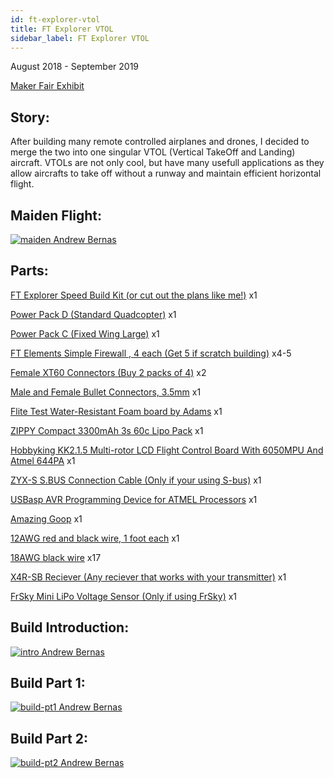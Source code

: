 ```yaml
---
id: ft-explorer-vtol
title: FT Explorer VTOL 
sidebar_label: FT Explorer VTOL 
---
```

August 2018 - September 2019

[Maker Fair Exhibit](https://makerfaire.com/maker/entry/69816/)

## Story:

After building many remote controlled airplanes and drones, I decided to merge the two into one singular VTOL (Vertical TakeOff and Landing) aircraft. VTOLs are not only cool, but have many usefull applications as they allow aircrafts to take off without a runway and maintain efficient horizontal flight. 

## Maiden Flight:

[![maiden Andrew Bernas](assets/tutorials/ft-explorer-vtol/maiden.jpg)](https://www.youtube.com/watch?v=eWn1f8fRiag)

## Parts:

[FT Explorer Speed Build Kit (or cut out the plans like me!)](https://store.flitetest.com/flite-test-explorer-speed-build-electric-airplane-kit-1447mm-flt-1028/p673692) x1

[Power Pack D (Standard Quadcopter)](https://store.flitetest.com/flite-test-power-pack-d-standard-quadcopter-flt-3004/p674265) x1

[Power Pack C (Fixed Wing Large)](https://store.flitetest.com/flite-test-power-pack-c-fixed-wing-large-flt-3003/p674264) x1

[FT Elements Simple Firewall , 4 each (Get 5 if scratch building)](https://store.flitetest.com/flite-test-ft-elements-simple-firewall-flt-2006/p674216) x4-5

[Female XT60 Connectors (Buy 2 packs of 4)](https://store.flitetest.com/maclan-xt60-connectors-4-female-mcl4047/p506571) x2

[Male and Female Bullet Connectors, 3.5mm](https://hobbyking.com/en_us/3-5mm-3-wire-bullet-connector-for-motor-5pairs-bag.html) x1

[Flite Test Water-Resistant Foam board by Adams](https://store.flitetest.com/flite-test-waterresistant-foam-board-by-adams-50-pack-flt-2049/p674258) x1

[ZIPPY Compact 3300mAh 3s 60c Lipo Pack](https://hobbyking.com/en_us/zippy-compact-3300mah-3s-60c-lipo-pack.html) x1

[Hobbyking KK2.1.5 Multi-rotor LCD Flight Control Board With 6050MPU And Atmel 644PA](https://hobbyking.com/en_us/hobbyking-kk2-1-5-multi-rotor-lcd-flight-control-board-with-6050mpu-and-atmel-644pa.html) x1

[ZYX-S S.BUS Connection Cable (Only if your using S-bus)](https://hobbyking.com/en_us/zyx-s-s-bus-connection-cable.html) x1

[USBasp AVR Programming Device for ATMEL Processors](https://hobbyking.com/en_us/usbasp-avr-programming-device-for-atmel-proccessors.html) x1

[Amazing Goop](https://www.amazon.com/Amazing-All-P.../dp/B0000A605I) x1

[12AWG red and black wire, 1 foot each](https://www.progressiverc.com/12-awg-conjoined-red-black-silicone-wire.html) x1

[18AWG black wire](https://www.progressiverc.com/18-awg-conjoined-red-black-silicone-wire-by-the-foot.html) x17

[X4R-SB Reciever (Any reciever that works with your transmitter)](https://www.getfpv.com/frsky-x4r-sb-3-16-channel-receiver-w-sbus.html) x1

[FrSky Mini LiPo Voltage Sensor (Only if using FrSky)](https://www.getfpv.com/frsky-mini-lipo-voltage-sensor-mlvss.html) x1

## Build Introduction:

[![intro Andrew Bernas](assets/tutorials/ft-explorer-vtol/intro.jpg)](https://www.youtube.com/watch?v=HDKnBOYNgUQ)

## Build Part 1:

[![build-pt1 Andrew Bernas](assets/tutorials/ft-explorer-vtol/build.jpg)](https://www.youtube.com/watch?v=JN3NZXVM76Q)

## Build Part 2:

[![build-pt2 Andrew Bernas](assets/tutorials/ft-explorer-vtol/build.jpg)](https://www.youtube.com/watch?v=0vv0P30OUnA)


